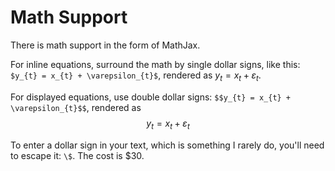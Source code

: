# Math Support

There is math support in the form of MathJax.

For inline equations, surround the math by single dollar signs, like this: `$y_{t} = x_{t} + \varepsilon_{t}$`, rendered as $y_{t} = x_{t} + \varepsilon_{t}$.

For displayed equations, use double dollar signs: `$$y_{t} = x_{t} + \varepsilon_{t}$$`, rendered as $$y_{t} = x_{t} + \varepsilon_{t}$$

To enter a dollar sign in your text, which is something I rarely do, you'll need to escape it: `\$`. The cost is \$30.